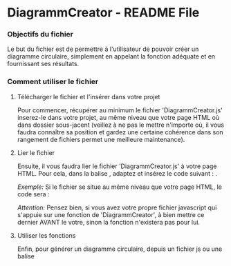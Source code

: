 DiagrammCreator - README File
=============================

### Objectifs du fichier
Le but du fichier est de permettre à l'utilisateur de pouvoir créer un diagramme circulaire, simplement en appelant la fonction adéquate et en fournissant ses résultats.

### Comment utiliser le fichier
1. Télécharger le fichier et l'insérer dans votre projet

    Pour commencer, récupérer au minimum le fichier 'DiagrammCreator.js' inserez-le dans votre projet, au même niveau que votre page HTML où dans dossier sous-jacent (veillez à ne pas le mettre n'importe où, il vous faudra connaître sa position et gardez une certaine cohérence dans son rangement de fichiers permet une meilleure maintenance).

2. Lier le fichier

    Ensuite, il vous faudra lier le fichier 'DiagrammCreator.js' à votre page HTML. Pour cela, dans la balise <head>, adaptez et insérez le code suivant : <script type="text/javascript" src="LE CHEMIN VERS LE FICHIER/DiagrammCreator.js"></script>.

   *Exemple:* Si le fichier se situe au même niveau que votre page HTML, le code sera : <script type="text/javascript" src="DiagrammCreator.js"></script>

   *Attention:* Pensez bien, si vous avez votre propre fichier javascript qui s'appuie sur une fonction de 'DiagrammCreator', à bien mettre ce dernier AVANT le votre, sinon la fonction n'existera pas pour lui.

3. Utiliser les fonctions

    Enfin, pour générer un diagramme circulaire, depuis un fichier js ou une balise <script>, inserez le code suivant :

    circularDiagramm(resultsArray);

    La fonction 'circularDiagramm' permet de générer le diagramme circulaire. Elle prend en argument 'resultsArray' qui est un objet contenant les résultats.

    *Exemple de 'resultsArray':* resultsArray = { 'argument1': 10, 'argument2': 15, 'argument3': 20 };

    La fonction peut également prendre deux autres arguments facultatif : 'width' et 'height', qui correspondent respectivement à la longueur et la hauteur qu'aura le conteneur du diagramme.
